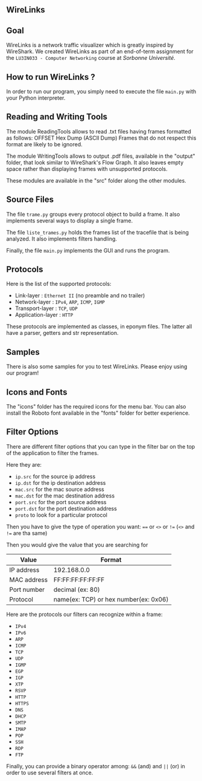 WireLinks
-

Goal
---

WireLinks is a network traffic visualizer which is greatly inspired by WireShark. We created WireLinks as part of an end-of-term assignment for the `LU3IN033 - Computer Networking` course at _Sorbonne Université_.


How to run WireLinks ?
---

In order to run our program, you simply need to execute the file `main.py` with your Python interpreter.


Reading and Writing Tools
---

The module ReadingTools allows to read .txt files having frames formatted as follows:
	OFFSET   Hex Dump   (ASCII Dump)
Frames that do not respect this format are likely to be ignored.

The module WritingTools allows to output .pdf files, available in the "output" folder, that look similar to WireShark's Flow Graph. It also leaves empty space rather than displaying frames with unsupported protocols.

These modules are available in the "src" folder along the other modules.


Source Files
---

The file `trame.py` groups every protocol object to build a frame. It also implements several ways to display a single frame.

The file `liste_trames.py` holds the frames list of the tracefile that is being analyzed. It also implements filters handling.

Finally, the file `main.py` implements the GUI and runs the program.


Protocols
---

Here is the list of the supported protocols:
- Link-layer : `Ethernet II` (no preamble and no trailer)
- Network-layer : `IPv4`, `ARP`, `ICMP`, `IGMP`
- Transport-layer : `TCP`, `UDP`
- Application-layer : `HTTP`

These protocols are implemented as classes, in eponym files. The latter all have a parser, getters and str representation.


Samples
---

There is also some samples for you to test WireLinks. Please enjoy using our program!


Icons and Fonts
---

The "icons" folder has the required icons for the menu bar. You can also install the Roboto font available in the "fonts" folder for better experience.


Filter Options
---

There are different filter options that you can type in the filter bar on the top of the application to filter the frames.

Here they are:
- `ip.src` for the source ip address
- `ip.dst` for the ip destination address
- `mac.src` for the mac source address
- `mac.dst` for the mac destination address
- `port.src` for the port source address
- `port.dst` for the port destination address
- `proto` to look for a particular protocol

Then you have to give the type of operation you want: `==` or `<>` or `!=` (`<>` and `!=` are tha same)

Then you would give the value that you are searching for

| Value        | Format					|
| ------------ | -------------------------------------- |
| IP address   | 192.168.0.0				|
| MAC address  | FF:FF:FF:FF:FF:FF			|
| Port number  | decimal (ex: 80)			|
| Protocol     | name(ex: TCP) or hex number(ex: 0x06)	|

Here are the protocols our filters can recognize within a frame:
- `IPv4`
- `IPv6`
- `ARP`
- `ICMP`
- `TCP`
- `UDP`
- `IGMP`
- `EGP`
- `IGP`
- `XTP`
- `RSVP`
- `HTTP`
- `HTTPS`
- `DNS`
- `DHCP`
- `SMTP`
- `IMAP`
- `POP`
- `SSH`
- `RDP`
- `FTP`

Finally, you can provide a binary operator among: `&&` (and) and `||` (or) in order to use several filters at once.
